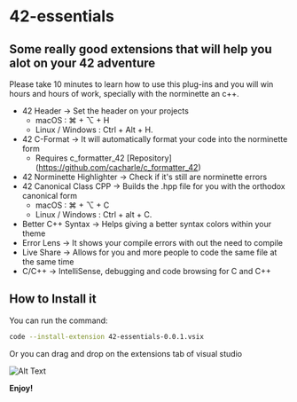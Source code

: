 # 42-essentials

## Some really good extensions that will help you alot on your 42 adventure

Please take 10 minutes to learn how to use this plug-ins and you will win hours and hours of work, specially with the norminette an c++.

* 42 Header -> Set the header on your projects
	* macOS : ⌘ + ⌥ + H
	* Linux / Windows : Ctrl + Alt + H.
* 42 C-Format -> It will automatically format your code into the norminette form
	* Requires c_formatter_42 [Repository] (https://github.com/cacharle/c_formatter_42)
* 42 Norminette Highlighter -> Check if it's still are norminette errors
* 42 Canonical Class CPP -> Builds the .hpp file for you with the orthodox canonical form
	* macOS : ⌘ + ⌥ + C
	* Linux / Windows : Ctrl + alt + C.
* Better C++ Syntax -> Helps giving a better syntax colors within your theme
* Error Lens -> It shows your compile errors with out the need to compile
* Live Share -> Allows for you and more people to code the same file at the same time
* C/C++ -> IntelliSense, debugging and code browsing for C and C++

## How to Install it
You can run the command:
``` bash
code --install-extension 42-essentials-0.0.1.vsix
```
Or you can drag and drop on the extensions tab of visual studio

![Alt Text](https://cdn.discordapp.com/attachments/461563270411714561/1040830404615229541/ezgif.com-gif-maker.gif)

**Enjoy!**
